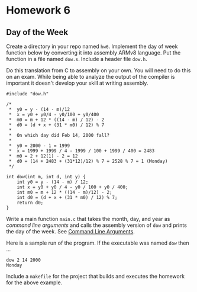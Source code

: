 # Homework 6 

## Day of the Week
Create a directory in your repo named `hw6`. Implement the day of week 
function below by 
converting it into assembly ARMv8 language. Put the function in 
a file named `dow.s`.  Include a header file `dow.h`.

Do this translation from C to assembly on your own. You will need to do 
this on an exam. While being able to analyze the output of the compiler 
is important it doesn't develop your skill at writing assembly. 

```
#include "dow.h"

/*
 *  y0 = y - (14 - m)/12
 *  x = y0 + y0/4 - y0/100 + y0/400
 *  m0 = m + 12 * ((14 - m) / 12) - 2
 *  d0 = (d + x + (31 * m0) / 12) % 7
 *
 *  On which day did Feb 14, 2000 fall?
 *
 *  y0 = 2000 - 1 = 1999
 *  x = 1999 + 1999 / 4 - 1999 / 100 + 1999 / 400 = 2483
 *  m0 = 2 + 12(1) - 2 = 12
 *  d0 = (14 + 2483 + (31*12)/12) % 7 = 2528 % 7 = 1 (Monday)
 */

int dow(int m, int d, int y) {
    int y0 = y - (14 - m) / 12;
    int x = y0 + y0 / 4 - y0 / 100 + y0 / 400;
    int m0 = m + 12 * ((14 - m)/12) - 2;
    int d0 = (d + x + (31 * m0) / 12) % 7;
    return d0;
}
```


Write a main function `main.c` that takes the month, day,
and year as *command line arguments* and calls the assembly version of
`dow` and prints the day of the week. See [Command Line Arguments](https://diveintosystems.org/book/C2-C_depth/advanced_cmd_line_args.html#_c_cmd_line_args_). 

Here is a sample run of the program. If the executable was named `dow` then ...  

```
dow 2 14 2000 
Monday
```

Include a `makefile` for the project that builds and executes the homework 
for the above example.
